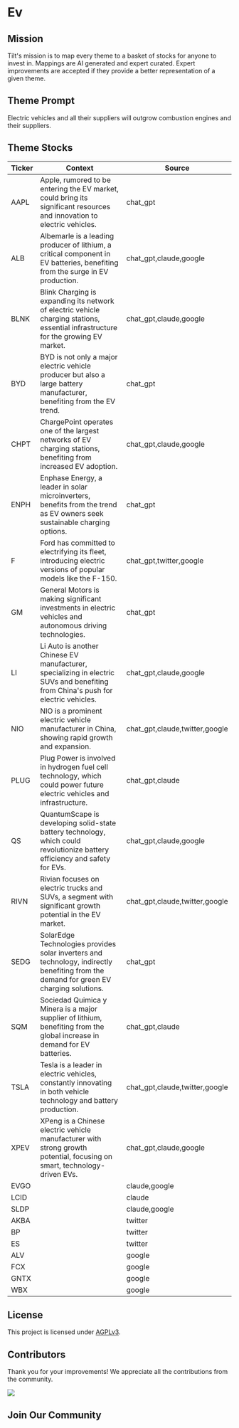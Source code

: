<!--[[[cog
import cog
import json
with open('config.json') as file:
  config = json.load(file)
  cog.outl(f"# {config['name'].title()}")
]]]-->
# Ev
<!--//[[[end]]]-->

## Mission

Tilt's mission is to map every theme to a basket of stocks for anyone to invest in. Mappings are AI generated and expert curated.
Expert improvements are accepted if they provide a better representation of a given theme.

## Theme Prompt
<!--[[[cog
import cog
import json
with open('config.json') as file:
  config = json.load(file)
  cog.outl(config['prompt'])
]]]-->
Electric vehicles and all their suppliers will outgrow combustion engines and their suppliers.
<!--[[[end]]]-->

## Theme Stocks

<!--[[[cog
import cog
import csv
import json

with open('context.json') as file:
  contexts = json.load(file)

def _get_context_str_for_ticker(ticker):
  try:
    context = contexts[ticker]
    context_str = context['chat_gpt'] or context['claude'] or ""
  except KeyError:
    context_str = ""

  return context_str

cog.outl("| Ticker  | Context | Source |")
cog.outl("| ------- | ---- | ---- |")

with open('theme.csv') as file:
  reader = csv.reader(file)
  next(reader) # skip the header
  for row in reader:
    context_str = _get_context_str_for_ticker(row[0])
    cog.outl(f"| {row[0]} | {context_str} | {row[1]} |")
]]]-->
| Ticker  | Context | Source |
| ------- | ---- | ---- |
| AAPL | Apple, rumored to be entering the EV market, could bring its significant resources and innovation to electric vehicles. | chat_gpt |
| ALB | Albemarle is a leading producer of lithium, a critical component in EV batteries, benefiting from the surge in EV production. | chat_gpt,claude,google |
| BLNK | Blink Charging is expanding its network of electric vehicle charging stations, essential infrastructure for the growing EV market. | chat_gpt,claude,google |
| BYD | BYD is not only a major electric vehicle producer but also a large battery manufacturer, benefiting from the EV trend. | chat_gpt |
| CHPT | ChargePoint operates one of the largest networks of EV charging stations, benefiting from increased EV adoption. | chat_gpt,claude,google |
| ENPH | Enphase Energy, a leader in solar microinverters, benefits from the trend as EV owners seek sustainable charging options. | chat_gpt |
| F | Ford has committed to electrifying its fleet, introducing electric versions of popular models like the F-150. | chat_gpt,twitter,google |
| GM | General Motors is making significant investments in electric vehicles and autonomous driving technologies. | chat_gpt |
| LI | Li Auto is another Chinese EV manufacturer, specializing in electric SUVs and benefiting from China's push for electric vehicles. | chat_gpt,claude,google |
| NIO | NIO is a prominent electric vehicle manufacturer in China, showing rapid growth and expansion. | chat_gpt,claude,twitter,google |
| PLUG | Plug Power is involved in hydrogen fuel cell technology, which could power future electric vehicles and infrastructure. | chat_gpt,claude |
| QS | QuantumScape is developing solid-state battery technology, which could revolutionize battery efficiency and safety for EVs. | chat_gpt,claude,google |
| RIVN | Rivian focuses on electric trucks and SUVs, a segment with significant growth potential in the EV market. | chat_gpt,claude,twitter,google |
| SEDG | SolarEdge Technologies provides solar inverters and technology, indirectly benefiting from the demand for green EV charging solutions. | chat_gpt |
| SQM | Sociedad Quimica y Minera is a major supplier of lithium, benefiting from the global increase in demand for EV batteries. | chat_gpt,claude |
| TSLA | Tesla is a leader in electric vehicles, constantly innovating in both vehicle technology and battery production. | chat_gpt,claude,twitter,google |
| XPEV | XPeng is a Chinese electric vehicle manufacturer with strong growth potential, focusing on smart, technology-driven EVs. | chat_gpt,claude,google |
| EVGO |  | claude,google |
| LCID |  | claude |
| SLDP |  | claude,google |
| AKBA |  | twitter |
| BP |  | twitter |
| ES |  | twitter |
| ALV |  | google |
| FCX |  | google |
| GNTX |  | google |
| WBX |  | google |
<!--[[[end]]]-->

## License

<p>
This project is licensed under <a href="./LICENSE">AGPLv3</a>.
</p>


## Contributors

Thank you for your improvements! We appreciate all the contributions from the community.

<!--[[[cog
import cog
import json
with open('config.json') as file:
  config = json.load(file)
  repo = config['github_repo'].lower()
  cog.outl(f'<a href="https://github.com/gettilt/{repo}/graphs/contributors">')
  cog.outl(f'  <img src="https://contrib.rocks/image?repo=gettilt/{repo}" />')
  cog.outl('</a>')
]]]-->
<a href="https://github.com/gettilt/ev/graphs/contributors">
  <img src="https://contrib.rocks/image?repo=gettilt/ev" />
</a>
<!--[[[end]]]-->

## Join Our Community

<a href="https://discord.gg/4vYMhRpaMY" target="_blank">
<img src="https://discord.com/api/guilds/1179775688421683220/widget.png?style=banner3" alt="">
</a>

